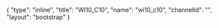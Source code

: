 {
    "type": "inline",
    "title": "WI10_C10",
    "name": "wi10_c10",
    "channelId": "",
    "layout": "bootstrap"
}
